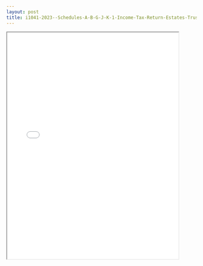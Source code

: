 ```yaml
---
layout: post
title: i1041-2023--Schedules-A-B-G-J-K-1-Income-Tax-Return-Estates-Trusts
---
```


<div class="pdf-container">
<iframe src="/ea/assets/pdfs/i1041-2023--Schedules-A-B-G-J-K-1-Income-Tax-Return-Estates-Trusts.pdf" height="600" width="90%" allowFullScreen="true"></iframe>
</div>

